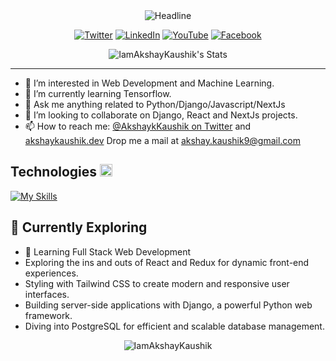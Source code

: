   <div align="center">
  <img src="https://readme-typing-svg.herokuapp.com?font=Helvetica&size=32&duration=2500&pause=500&color=FFFFFF&center=true&vCenter=true&random=false&width=600&lines=%F0%9F%91%8B+Hi%2C+I'm+Akshay+Kaushik;I'm+A+Full-Stack+Developer" alt="Headline"/>
  <br>


[![Twitter](https://img.shields.io/badge/Twitter-%231DA1F2.svg?&style=flat-square&logo=twitter&logoColor=white)](https://twitter.com/AkshaykKaushik) 
[![LinkedIn](https://img.shields.io/badge/LinkedIn-%230077B5.svg?&style=flat-square&logo=linkedin&logoColor=white)](https://www.linkedin.com/in/iamakshaykaushik/) 
[![YouTube](https://img.shields.io/badge/YouTube-%23FF0000.svg?&style=flat-square&logo=youtube&logoColor=white)](https://www.youtube.com/channel/UCXgvEwogFnrduVGIMRs8Q8Q) 
[![Facebook](https://img.shields.io/badge/Facebook-%231877F2.svg?&style=flat-square&logo=facebook&logoColor=white)](https://www.facebook.com/IamAkshayKaushik/) 

![IamAkshayKaushik's Stats](https://github-readme-stats.vercel.app/api?username=IamAkshayKaushik&theme=vue-dark&show_icons=true&hide_border=true&count_private=true)
</div>

---
- 👀 I’m interested in Web Development and Machine Learning.
- 🌱 I’m currently learning Tensorflow.
- 💬 Ask me anything related to Python/Django/Javascript/NextJs
- 💞️ I’m looking to collaborate on Django, React and NextJs projects.
- 📫 How to reach me: [@AkshaykKaushik on Twitter](https://twitter.com/AkshaykKaushik) and [akshaykaushik.dev](https://akshaykaushik.dev)
  Drop me a mail at akshay.kaushik9@gmail.com


<h2>Technologies <img src="https://media2.giphy.com/media/QssGEmpkyEOhBCb7e1/giphy.gif?cid=ecf05e47a0n3gi1bfqntqmob8g9aid1oyj2wr3ds3mg700bl&rid=giphy.gif" width="20px"></h2>  


[![My Skills](https://skillicons.dev/icons?i=python,javascript,django,react,redux,nextjs,wordpress,redis,rabbitmq,cloudflare,workers,mysql,git,github,postman,vscode,selenium,html,tailwindcss,docker,kafka,devto)](https://www.linkedin.com/in/iamakshaykaushik/)

## 🌱 Currently Exploring

  - 🚀 Learning Full Stack Web Development
  - Exploring the ins and outs of React and Redux for dynamic front-end experiences.
  - Styling with Tailwind CSS to create modern and responsive user interfaces.
  - Building server-side applications with Django, a powerful Python web framework.
  - Diving into PostgreSQL for efficient and scalable database management.

<div align="center">
  <img src="https://github-readme-stats.vercel.app/api/top-langs?username=IamAkshayKaushik&show_icons=true&locale=en&layout=compact" alt="IamAkshayKaushik" />
</div>
